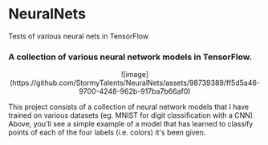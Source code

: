 # NeuralNets
Tests of various neural nets in TensorFlow
<h3>
  A collection of various neural network models in TensorFlow.
</h3>

<p align="center">![image](https://github.com/StormyTalents/NeuralNets/assets/98739389/ff5d5a46-9700-4248-962b-917ba7b66af0)</p>

<p>
  This project consists of a collection of neural network models that I have trained on various datasets (eg. MNIST for digit classification with a CNN). Above, you'll see a simple example of a model that has learned to classify points of each of the four labels (i.e. colors) it's been given.
</p>
